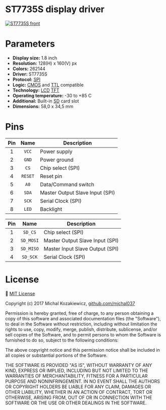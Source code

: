 # ST7735S display driver

[![ST7735S front](https://raw.githubusercontent.com/michal037/driver-ST7735S/master/photos/front_small.png)](https://raw.githubusercontent.com/michal037/driver-ST7735S/master/photos/front.png)

# Parameters
* **Display size:** 1.8 inch
* **Resolution:** 128(H) x 160(V) px
* **Colors:** 262144
* **Driver:** ST7735S
* **Protocol:** [SPI](https://en.wikipedia.org/wiki/Serial_Peripheral_Interface_Bus)
* **Logic:** [CMOS](https://en.wikipedia.org/wiki/CMOS) and [TTL](https://en.wikipedia.org/wiki/Transistor%E2%80%93transistor_logic) compatible
* **Technology:** [LCD](https://en.wikipedia.org/wiki/Liquid-crystal_display) [TFT](https://en.wikipedia.org/wiki/Thin-film_transistor)
* **Operating temperature:** -30 to +85 C
* **Additional:** Built-in [SD](https://en.wikipedia.org/wiki/Secure_Digital) card slot
* **Dimensions:** 58,0 x 34,5 mm

# Pins

| Pin | Name | Description |
| :---: | :---: | --- |
| 1 | `VCC` | Power supply |
| 2 | `GND` | Power ground |
| 3 | `CS` | Chip select (SPI) |
| 4 | `RESET` | Reset pin |
| 5 | `A0` | Data/Command switch |
| 6 | `SDA` | Master Output Slave Input (SPI) |
| 7 | `SCK` | Serial Clock (SPI) |
| 8 | `LED` | Backlight |

| Pin | Name | Description |
| :---: | :---: | --- |
| 1 | `SD_CS` | Chip select (SPI) |
| 2 | `SD_MOSI` | Master Output Slave Input (SPI) |
| 3 | `SD_MISO` | Master Input Slave Output (SPI) |
| 4 | `SD_SCK` | Serial Clock (SPI) |

# License
:page_facing_up: [MIT License](https://raw.githubusercontent.com/michal037/driver-ST7735S/master/LICENSE)

Copyright (c) 2017 Michal Kozakiewicz, [github.com/michal037](https://github.com/michal037)

Permission is hereby granted, free of charge, to any person obtaining a copy of this software and associated documentation files (the "Software"), to deal in the Software without restriction, including without limitation the rights to use, copy, modify, merge, publish, distribute, sublicense, and/or sell copies of the Software, and to permit persons to whom the Software is furnished to do so, subject to the following conditions:

The above copyright notice and this permission notice shall be included in all copies or substantial portions of the Software.

THE SOFTWARE IS PROVIDED "AS IS", WITHOUT WARRANTY OF ANY KIND, EXPRESS OR IMPLIED, INCLUDING BUT NOT LIMITED TO THE WARRANTIES OF MERCHANTABILITY, FITNESS FOR A PARTICULAR PURPOSE AND NONINFRINGEMENT. IN NO EVENT SHALL THE AUTHORS OR COPYRIGHT HOLDERS BE LIABLE FOR ANY CLAIM, DAMAGES OR OTHER LIABILITY, WHETHER IN AN ACTION OF CONTRACT, TORT OR OTHERWISE, ARISING FROM, OUT OF OR IN CONNECTION WITH THE SOFTWARE OR THE USE OR OTHER DEALINGS IN THE SOFTWARE.
